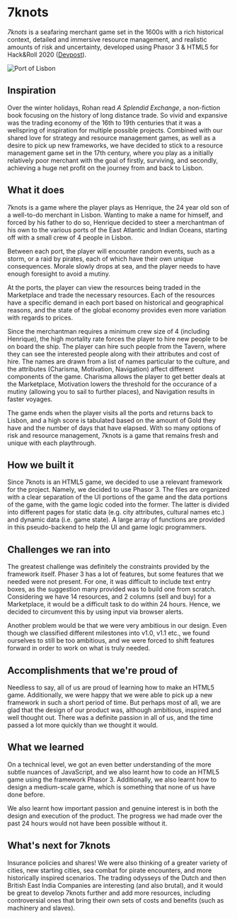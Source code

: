 # 7knots

*7knots* is a seafaring merchant game set in the 1600s with a rich historical context, detailed and immersive resource management, and realistic amounts of risk and uncertainty, developed using Phasor 3 & HTML5 for Hack&Roll 2020 ([Devpost](https://devpost.com/software/7knots-f8k4d9)).

![Port of Lisbon](https://challengepost-s3-challengepost.netdna-ssl.com/photos/production/software_photos/000/912/354/datas/gallery.jpg)


## Inspiration

Over the winter holidays, Rohan read _A Splendid Exchange_, a non-fiction book focusing on the history of long distance trade. So vivid and expansive was the trading economy of the 16th to 19th centuries that it was a wellspring of inspiration for multiple possible projects. Combined with our shared love for strategy and resource management games, as well as a desire to pick up new frameworks, we have decided to stick to a resource management game set in the 17th century, where you play as a initially relatively poor merchant with the goal of firstly, surviving, and secondly, achieving a huge net profit on the journey from and back to Lisbon.

## What it does

7knots is a game where the player plays as Henrique, the 24 year old son of a well-to-do merchant in Lisbon. Wanting to make a name for himself, and forced by his father to do so, Henrique decided to steer a merchantman of his own to the various ports of the East Atlantic and Indian Oceans, starting off with a small crew of 4 people in Lisbon. 

Between each port, the player will encounter random events, such as a storm, or a raid by pirates, each of which have their own unique consequences. Morale slowly drops at sea, and the player needs to have enough foresight to avoid a mutiny.

At the ports, the player can view the resources being traded in the Marketplace and trade the necessary resources. Each of the resources have a specific demand in each port based on historical and geographical reasons, and the state of the global economy provides even more variation with regards to prices. 

Since the merchantman requires a minimum crew size of 4 (including Henrique), the high mortality rate forces the player to hire new people to be on board the ship. The player can hire such people from the Tavern, where they can see the interested people along with their attributes and cost of hire. The names are drawn from a list of names particular to the culture, and the attributes (Charisma, Motivation, Navigation) affect different components of the game. Charisma allows the player to get better deals at the Marketplace, Motivation lowers the threshold for the occurance of a mutiny (allowing you to sail to further places), and Navigation results in faster voyages.

The game ends when the player visits all the ports and returns back to Lisbon, and a high score is tabulated based on the amount of Gold they have and the number of days that have elapsed. With so many options of risk and resource management, 7knots is a game that remains fresh and unique with each playthrough.

## How we built it

Since 7knots is an HTML5 game, we decided to use a relevant framework for the project. Namely, we decided to use Phasor 3. The files are organized with a clear separation of the UI portions of the game and the data portions of the game, with the game logic coded into the former. The latter is divided into different pages for static data (e.g. city attributes, cultural names etc.) and dynamic data (i.e. game state). A large array of functions are provided in this pseudo-backend to help the UI and game logic programmers.

## Challenges we ran into

The greatest challenge was definitely the constraints provided by the framework itself. Phaser 3 has a lot of features, but some features that we needed were not present. For one, it was difficult to include text entry boxes, as the suggestion many provided was to build one from scratch. Considering we have 14 resources, and 2 columns (sell and buy) for a Marketplace, it would be a difficult task to do within 24 hours. Hence, we decided to circumvent this by using input via browser alerts.

Another problem would be that we were very ambitious in our design. Even though we classified different milestones into v1.0, v1.1 etc., we found ourselves to still be too ambitious, and we were forced to shift features forward in order to work on what is truly needed. 

## Accomplishments that we're proud of

Needless to say, all of us are proud of learning how to make an HTML5 game. Additionally, we were happy that we were able to pick up a new framework in such a short period of time. But perhaps most of all, we are glad that the design of our product was, although ambitious, inspired and well thought out. There was a definite passion in all of us, and the time passed a lot more quickly than we thought it would.

## What we learned

On a technical level, we got an even better understanding of the more subtle nuances of JavaScript, and we also learnt how to code an HTML5 game using the framework Phasor 3. Additionally, we also learnt how to design a medium-scale game, which is something that none of us have done before.

We also learnt how important passion and genuine interest is in both the design and execution of the product. The progress we had made over the past 24 hours would not have been possible without it.

## What's next for 7knots

Insurance policies and shares! We were also thinking of a greater variety of cities, new starting cities, sea combat for pirate encounters, and more historically inspired scenarios. The trading odysseys of the Dutch and then British East India Companies are interesting (and also brutal), and it would be great to develop 7knots further and add more resources, including controversial ones that bring their own sets of costs and benefits (such as machinery and slaves).
